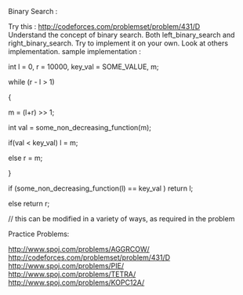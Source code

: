 Binary  Search :  

Try this : http://codeforces.com/problemset/problem/431/D </br>
Understand the concept of binary search. Both left_binary_search and right_binary_search. Try to implement it on your own. Look at others implementation.
sample implementation :

int l = 0, r = 10000,  key_val = SOME_VALUE, m;

while (r - l > 1)

{

m = (l+r) >> 1;

int val = some_non_decreasing_function(m);

if(val < key_val) l = m;

else r = m;

}

if  (some_non_decreasing_function(l) == key_val ) return l;

else return r;

// this can be modified in a variety of ways, as required in the problem

Practice Problems:

http://www.spoj.com/problems/AGGRCOW/  </br>
http://codeforces.com/problemset/problem/431/D  </br>
http://www.spoj.com/problems/PIE/ </br>
http://www.spoj.com/problems/TETRA/ </br>
http://www.spoj.com/problems/KOPC12A/ </br>
